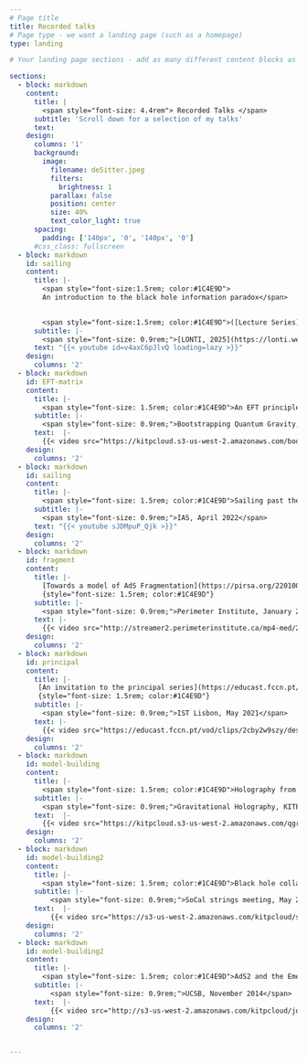 ```yaml
---
# Page title
title: Recorded talks
# Page type - we want a landing page (such as a homepage)
type: landing

# Your landing page sections - add as many different content blocks as you like

sections:
  - block: markdown
    content:
      title: |
        <span style="font-size: 4.4rem"> Recorded Talks </span>
      subtitle: 'Scroll down for a selection of my talks'
      text:
    design:
      columns: '1'
      background:
        image: 
          filename: deSitter.jpeg
          filters:
            brightness: 1
          parallax: false
          position: center
          size: 40%
          text_color_light: true
      spacing:
        padding: ['140px', '0', '140px', '0']
      #css_class: fullscreen
  - block: markdown
    id: sailing
    content:
      title: |- 
        <span style="font-size:1.5rem; color:#1C4E9D">
        An introduction to the black hole information paradox</span> 
        

        <span style="font-size:1.5rem; color:#1C4E9D">([Lecture Series](https://www.youtube.com/watch?v=v4axC6pJlvQ&list=PLlva4MroG-KEvFT66gZWotWgNKYJaiAFh&index=5))</span>
      subtitle: |- 
        <span style="font-size: 0.9rem;">[LONTI, 2025](https://lonti.weebly.com/2024-25-series.html)</span>
      text: "{{< youtube id=v4axC6pJlvQ loading=lazy >}}" 
    design:
      columns: '2'    
  - block: markdown
    id: EFT-matrix
    content:
      title: |-
        <span style="font-size: 1.5rem; color:#1C4E9D">An EFT principle for low dimensional gravity</span>
      subtitle: |- 
        <span style="font-size: 0.9rem;">Bootstrapping Quantum Gravity, KITP, February 2023</span>
      text:  |-
        {{< video src="https://kitpcloud.s3-us-west-2.amazonaws.com/bootstrap23/Anous_Bootstrap23_KITP.mp4" controls="yes" >}} 
    design:
      columns: '2'
  - block: markdown
    id: sailing
    content:
      title: |- 
        <span style="font-size: 1.5rem; color:#1C4E9D">Sailing past the edge of the world</span>
      subtitle: |- 
        <span style="font-size: 0.9rem;">IAS, April 2022</span>
      text: "{{< youtube sJDMpuP_Qjk >}}"
    design:
      columns: '2'
  - block: markdown
    id: fragment
    content:
      title: |- 
        [Towards a model of AdS Fragmentation](https://pirsa.org/22010085)
        {style="font-size: 1.5rem; color:#1C4E9D"}
      subtitle: |- 
        <span style="font-size: 0.9rem;">Perimeter Institute, January 2022</span>
      text: |-  
        {{< video src="http://streamer2.perimeterinstitute.ca/mp4-med/22010085.mp4" controls="yes" >}}
    design:
      columns: '2'
  - block: markdown
    id: principal
    content:
      title: |- 
       [An invitation to the principal series](https://educast.fccn.pt/vod/clips/2cby2w9szy/streaming.html?locale=pt)
       {style="font-size: 1.5rem; color:#1C4E9D"}
      subtitle: |- 
        <span style="font-size: 0.9rem;">IST Lisbon, May 2021</span>
      text: |-  
        {{< video src="https://educast.fccn.pt/vod/clips/2cby2w9szy/desktop.mp4" controls="yes" >}}
    design:
      columns: '2'
  - block: markdown
    id: model-building
    content:
      title: |-
        <span style="font-size: 1.5rem; color:#1C4E9D">Holography from a model builder's perspective</span>
      subtitle: |- 
        <span style="font-size: 0.9rem;">Gravitational Holography, KITP, February 2020</span>
      text:  |-
        {{< video src="https://kitpcloud.s3-us-west-2.amazonaws.com/qgravity20/Anous_QGravity20_KITP.mp4" controls="yes" >}} 
    design:
      columns: '2'
  - block: markdown
    id: model-building2
    content:
      title: |-
        <span style="font-size: 1.5rem; color:#1C4E9D">Black hole collapse in the 1/c expansion</span>
      subtitle: |- 
          <span style="font-size: 0.9rem;">SoCal strings meeting, May 2016</span>
      text:  |-
          {{< video src="https://s3-us-west-2.amazonaws.com/kitpcloud/scss16/Anous_SCSS16_KITP.mp4" controls="yes" >}} 
    design:
      columns: '2'
  - block: markdown
    id: model-building2
    content:
      title: |-
        <span style="font-size: 1.5rem; color:#1C4E9D">AdS2 and the Emergence of SL(2,R)</span>
      subtitle: |- 
          <span style="font-size: 0.9rem;">UCSB, November 2014</span>
      text:  |-
          {{< video src="http://s3-us-west-2.amazonaws.com/kitpcloud/joint98/Anous_TheorySeminar_KITP.mp4" controls="yes" >}} 
    design:
      columns: '2'


---
```

